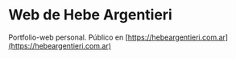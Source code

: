 # Web de Hebe Argentieri

Portfolio-web personal. Público en [https://hebeargentieri.com.ar](https://hebeargentieri.com.ar)

